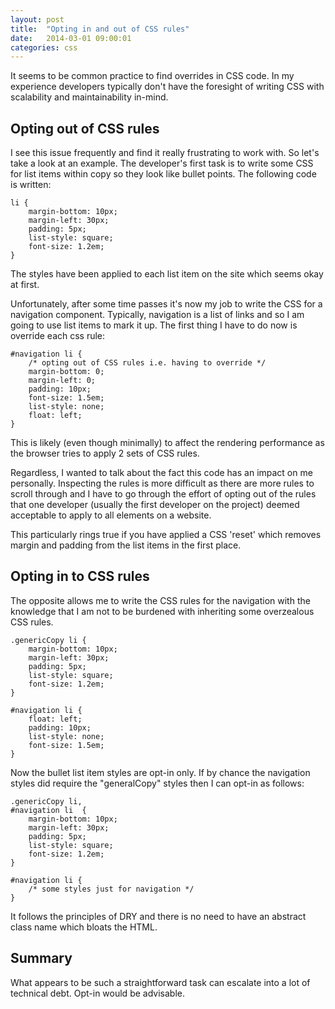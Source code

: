```yaml
---
layout: post
title:  "Opting in and out of CSS rules"
date:   2014-03-01 09:00:01
categories: css
---
```


It seems to be common practice to find overrides in CSS code. In my experience developers typically don't have the foresight of writing CSS with scalability and maintainability in-mind.

## Opting out of CSS rules

I see this issue frequently and find it really frustrating to work with. So let's take a look at an example. The developer's first task is to write some CSS for list items within copy so they look like bullet points. The following code is written:

	li {
		margin-bottom: 10px;
		margin-left: 30px;
		padding: 5px;
		list-style: square;
		font-size: 1.2em;
	}

The styles have been applied to each list item on the site which seems okay at first.

Unfortunately, after some time passes it's now my job to write the CSS for a navigation component. Typically, navigation is a list of links and so I am going to use list items to mark it up. The first thing I have to do now is override each css rule:

	#navigation li {
		/* opting out of CSS rules i.e. having to override */
		margin-bottom: 0;
		margin-left: 0;
		padding: 10px;
		font-size: 1.5em;
		list-style: none;
		float: left;
	}

This is likely (even though minimally) to affect the rendering performance as the browser tries to apply 2 sets of CSS rules.

Regardless, I wanted to talk about the fact this code has an impact on me personally. Inspecting the rules is more difficult as there are more rules to scroll through and I have to go through the effort of opting out of the rules that one developer (usually the first developer on the project) deemed acceptable to apply to all elements on a website.

This particularly rings true if you have applied a CSS 'reset' which removes margin and padding from the list items in the first place.

## Opting in to CSS rules

The opposite allows me to write the CSS rules for the navigation with the knowledge that I am not to be burdened with inheriting some overzealous CSS rules.

	.genericCopy li {
		margin-bottom: 10px;
		margin-left: 30px;
		padding: 5px;
		list-style: square;
		font-size: 1.2em;
	}

	#navigation li {
		float: left;
		padding: 10px;
		list-style: none;
		font-size: 1.5em;
	}

Now the bullet list item styles are opt-in only. If by chance the navigation styles did require the "generalCopy" styles then I can opt-in as follows:

	.genericCopy li,
	#navigation li  {
		margin-bottom: 10px;
		margin-left: 30px;
		padding: 5px;
		list-style: square;
		font-size: 1.2em;
	}

	#navigation li {
		/* some styles just for navigation */
	}

It follows the principles of DRY and there is no need to have an abstract class name which bloats the HTML.

## Summary

What appears to be such a straightforward task can escalate into a lot of technical debt. Opt-in would be advisable.
